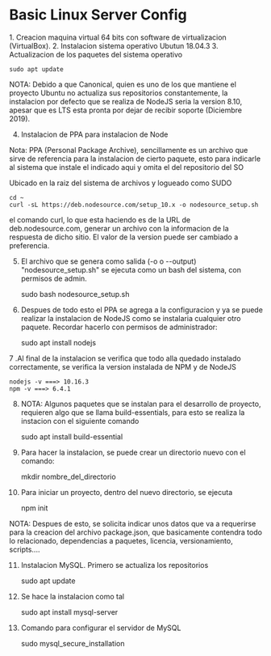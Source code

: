 <h1>Basic Linux Server Config</h1>
<p>
1. Creacion maquina virtual 64 bits con software de virtualizacion (VirtualBox).
2. Instalacion sistema operativo Ubutun 18.04.3
3. Actualizacion de los paquetes del sistema operativo

	sudo apt update

NOTA: Debido a que Canonical, quien es uno de los que mantiene el proyecto Ubuntu no actualiza sus repositorios constantemente, la instalacion por defecto que se realiza de NodeJS seria la version 8.10, apesar que es LTS esta pronta por dejar de recibir soporte (Diciembre 2019).

4. Instalacion de PPA para instalacion de Node

Nota: PPA (Personal Package Archive), sencillamente es un archivo que sirve de referencia para la instalacion de cierto paquete, esto para indicarle al sistema que instale el indicado aqui y omita el del repositorio del SO

Ubicado en la raiz del sistema de archivos y logueado como SUDO

	cd ~
	curl -sL https://deb.nodesource.com/setup_10.x -o nodesource_setup.sh

el comando curl, lo que esta haciendo es de la URL de deb.nodesource.com, generar un archivo con la informacion de la respuesta de dicho sitio. El valor de la version puede ser cambiado a preferencia.

5. El archivo que se genera como salida (-o o --output) "nodesource_setup.sh" se ejecuta como un bash del sistema, con permisos de admin.
	
	sudo bash nodesource_setup.sh

6. Despues de todo esto el PPA se agrega a la configuracion y ya se puede realizar la instalacion de NodeJS como se instalaria cualquier otro paquete. Recordar hacerlo con permisos de administrador:

	sudo apt install nodejs

7 .Al final de la instalacion se verifica que todo alla quedado instalado correctamente, se verifica la version instalada de NPM y de NodeJS
	
	nodejs -v ===> 10.16.3
	npm -v ===> 6.4.1

8. NOTA: Algunos paquetes que se instalan para el desarrollo de proyecto, requieren algo que se llama build-essentials, para esto se realiza la instacion con el siguiente comando

	sudo apt install build-essential

9. Para hacer la instalacion, se puede crear un directorio nuevo con el comando:
	
	mkdir nombre_del_directorio

10. Para iniciar un proyecto, dentro del nuevo directorio, se ejecuta
	
	npm init

NOTA: Despues de esto, se solicita indicar unos datos que va a requerirse para la creacion del archivo package.json, que basicamente contendra todo lo relacionado, dependencias a paquetes, licencia, versionamiento, scripts....

11. Instalacion MySQL. Primero se actualiza los repositorios
	
	sudo apt update

12. Se hace la instalacion como tal
	
	sudo apt install mysql-server

13. Comando para configurar el servidor de MySQL

	sudo mysql_secure_installation
</p>
